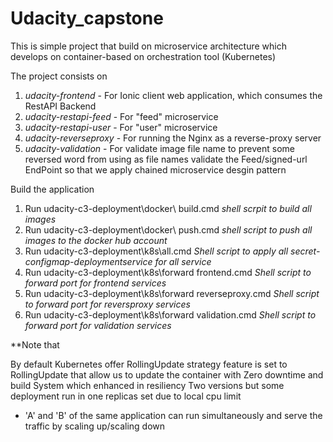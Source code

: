 # Udacity_capstone


This is simple project that build on microservice architecture which develops on container-based on orchestration tool (Kubernetes)

The project consists on
1. *udacity-frontend* - For Ionic client web application, which consumes the RestAPI Backend
2. *udacity-restapi-feed* - For "feed" microservice
3. *udacity-restapi-user* - For "user" microservice
4. *udacity-reverseproxy* - For running the Nginx as a reverse-proxy server
5. *udacity-validation* - For validate image file name to prevent some reversed word from using as file names validate the Feed/signed-url EndPoint
so that we apply chained microservice desgin pattern 


Build the application
1. Run udacity-c3-deployment\docker\ build.cmd *shell scrpit to build all images*
2. Run udacity-c3-deployment\docker\ push.cmd *shell script to push all images to the docker hub account*
3. Run udacity-c3-deployment\k8s\all.cmd *Shell script to apply all secret-configmap-deploymentservice for all service*
4. Run udacity-c3-deployment\k8s\forward frontend.cmd *Shell script to forward port for frontend services*
5. Run udacity-c3-deployment\k8s\forward reverseproxy.cmd *Shell script to forward port for reversproxy services*
6. Run udacity-c3-deployment\k8s\forward validation.cmd *Shell script to forward port for validation services*


**Note that

By default Kubernetes offer RollingUpdate strategy feature is set to RollingUpdate that allow us to update the container with Zero downtime and build System which enhanced in resiliency 
Two versions  but some  deployment run in one replicas set due to local cpu limit 
- 'A' and 'B' of the same application can run simultaneously and serve the traffic by scaling up/scaling down 

